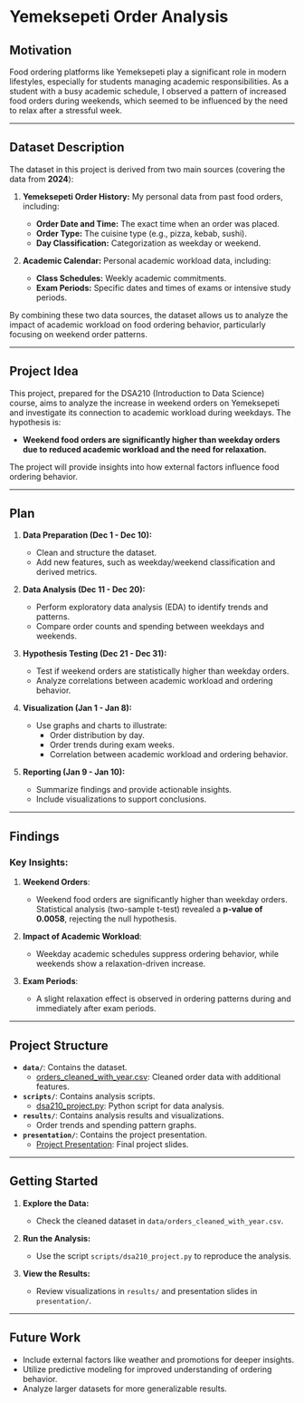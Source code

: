 # Yemeksepeti Order Analysis

##  Motivation
Food ordering platforms like Yemeksepeti play a significant role in modern lifestyles, especially for students managing academic responsibilities. As a student with a busy academic schedule, I observed a pattern of increased food orders during weekends, which seemed to be influenced by the need to relax after a stressful week.

---

##  Dataset Description 
The dataset in this project is derived from two main sources (covering the data from **2024**):

1. **Yemeksepeti Order History:** My personal data from past food orders, including:
   - **Order Date and Time:** The exact time when an order was placed. 
   - **Order Type:** The cuisine type (e.g., pizza, kebab, sushi). 
   - **Day Classification:** Categorization as weekday or weekend. 
   
2. **Academic Calendar:** Personal academic workload data, including:
   - **Class Schedules:** Weekly academic commitments. 
   - **Exam Periods:** Specific dates and times of exams or intensive study periods.

By combining these two data sources, the dataset allows us to analyze the impact of academic workload on food ordering behavior, particularly focusing on weekend order patterns.

---

##   Project Idea 
This project, prepared for the DSA210 (Introduction to Data Science) course, aims to analyze the increase in weekend orders on Yemeksepeti and investigate its connection to academic workload during weekdays. The hypothesis is:

- **Weekend food orders are significantly higher than weekday orders due to reduced academic workload and the need for relaxation.**

The project will provide insights into how external factors influence food ordering behavior.

---

##  Plan 
1. **Data Preparation (Dec 1 - Dec 10):** 
   - Clean and structure the dataset. 
   - Add new features, such as weekday/weekend classification and derived metrics. 

2. **Data Analysis (Dec 11 - Dec 20):** 
   - Perform exploratory data analysis (EDA) to identify trends and patterns.
   - Compare order counts and spending between weekdays and weekends.

3. **Hypothesis Testing (Dec 21 - Dec 31):** 
   - Test if weekend orders are statistically higher than weekday orders.
   - Analyze correlations between academic workload and ordering behavior. 

4. **Visualization (Jan 1 - Jan 8):**
   - Use graphs and charts to illustrate:
     - Order distribution by day.
     - Order trends during exam weeks.
     - Correlation between academic workload and ordering behavior. 

5. **Reporting (Jan 9 - Jan 10):** 
   - Summarize findings and provide actionable insights. 
   - Include visualizations to support conclusions.

---
##  Findings
### Key Insights:
1. **Weekend Orders**: 
   - Weekend food orders are significantly higher than weekday orders. Statistical analysis (two-sample t-test) revealed a **p-value of 0.0058**, rejecting the null hypothesis.
   
2. **Impact of Academic Workload**:
   - Weekday academic schedules suppress ordering behavior, while weekends show a relaxation-driven increase.
   
3. **Exam Periods**:
   - A slight relaxation effect is observed in ordering patterns during and immediately after exam periods.

---

##  Project Structure
- **`data/`**: Contains the dataset.
  - [orders_cleaned_with_year.csv](data/orders_cleaned_with_year.csv): Cleaned order data with additional features.
- **`scripts/`**: Contains analysis scripts.
  - [dsa210_project.py](scripts/dsa210_project.py): Python script for data analysis.
- **`results/`**: Contains analysis results and visualizations.
  - Order trends and spending pattern graphs.
- **`presentation/`**: Contains the project presentation.
  - [Project Presentation](presentation/yemeksepetiorderanalysisslides.pptx): Final project slides.

---

##  Getting Started
1. **Explore the Data:**
   - Check the cleaned dataset in `data/orders_cleaned_with_year.csv`.

2. **Run the Analysis:**
   - Use the script `scripts/dsa210_project.py` to reproduce the analysis.

3. **View the Results:**
   - Review visualizations in `results/` and presentation slides in `presentation/`.

---

##  Future Work
- Include external factors like weather and promotions for deeper insights.
- Utilize predictive modeling for improved understanding of ordering behavior.
- Analyze larger datasets for more generalizable results.

